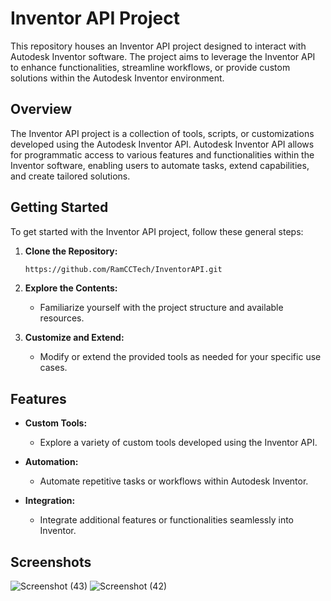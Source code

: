 # Inventor API Project

This repository houses an Inventor API project designed to interact with Autodesk Inventor software. The project aims to leverage the Inventor API to enhance functionalities, streamline workflows, or provide custom solutions within the Autodesk Inventor environment.


## Overview

The Inventor API project is a collection of tools, scripts, or customizations developed using the Autodesk Inventor API. Autodesk Inventor API allows for programmatic access to various features and functionalities within the Inventor software, enabling users to automate tasks, extend capabilities, and create tailored solutions.

## Getting Started

To get started with the Inventor API project, follow these general steps:

1. **Clone the Repository:**
    ```bash
    https://github.com/RamCCTech/InventorAPI.git
    ```

2. **Explore the Contents:**
    - Familiarize yourself with the project structure and available resources.

3. **Customize and Extend:**
    - Modify or extend the provided tools as needed for your specific use cases.

## Features

- **Custom Tools:**
    - Explore a variety of custom tools developed using the Inventor API.

- **Automation:**
    - Automate repetitive tasks or workflows within Autodesk Inventor.

- **Integration:**
    - Integrate additional features or functionalities seamlessly into Inventor.

## Screenshots
![Screenshot (43)](https://github.com/RamCCTech/InventorAPI/assets/149322355/39984ca7-e754-4a72-9b2c-ce458c6daf20)
![Screenshot (42)](https://github.com/RamCCTech/InventorAPI/assets/149322355/98154dd1-56d0-4f4d-bb27-33fa6007adcf)
